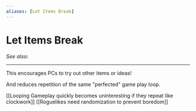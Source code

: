 ```yaml
---
aliases: [Let Items Break]
---
```

# Let Items Break
*See also:* 
___
This encourages PCs to try out other items or ideas!

And reduces repetition of the same "perfected" game play loop.

[[Looping Gameplay quickly becomes uninteresting if they repeat like clockwork]]
[[Roguelikes need randomization to prevent boredom]]